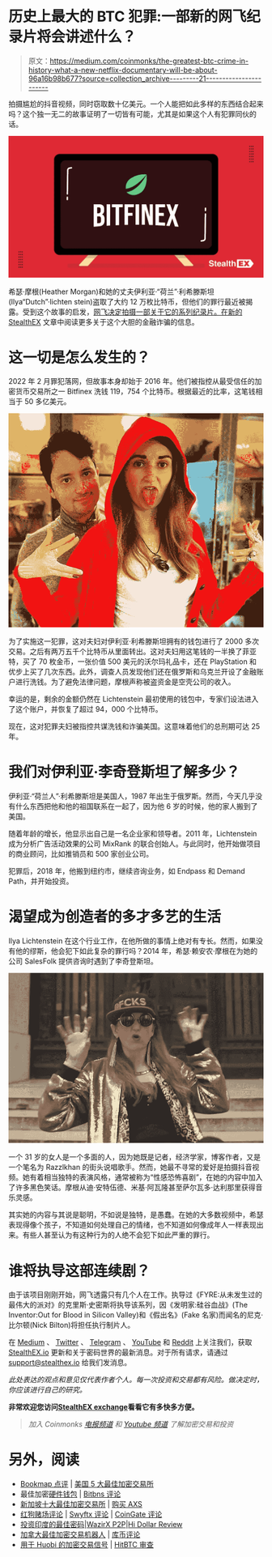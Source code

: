 # 历史上最大的 BTC 犯罪:一部新的网飞纪录片将会讲述什么？

> 原文：<https://medium.com/coinmonks/the-greatest-btc-crime-in-history-what-a-new-netflix-documentary-will-be-about-96a16b98b677?source=collection_archive---------21----------------------->

拍摄尴尬的抖音视频，同时窃取数十亿美元。一个人能把如此多样的东西结合起来吗？这个独一无二的故事证明了一切皆有可能，尤其是如果这个人有犯罪同伙的话。

![](img/c31ce44bfd2b55a68d92dc0da9c8c25e.png)

希瑟·摩根(Heather Morgan)和她的丈夫伊利亚·“荷兰”·利希滕斯坦(Ilya“Dutch”·lichten stein)盗取了大约 12 万枚比特币，但他们的罪行最近被揭露。受到这个故事的启发，[网飞决定拍摄一部关于它的系列纪录片。在新的](https://about.netflix.com/en/news/netflix-orders-doc-series-about-alleged-cryptocurrency-laundering-scheme) [StealthEX](https://stealthex.io/) 文章中阅读更多关于这个大胆的金融诈骗的信息。

# 这一切是怎么发生的？

2022 年 2 月罪犯落网，但故事本身却始于 2016 年。他们被指控从最受信任的加密货币交易所之一 Bitfinex 洗钱 119，754 个比特币。根据最近的比率，这笔钱相当于 50 多亿美元。

![](img/d36388b818d6f26bd85f803682e30d5d.png)

为了实施这一犯罪，这对夫妇对伊利亚·利希滕斯坦拥有的钱包进行了 2000 多次交易。之后有两万五千个比特币从里面转出。这对夫妇用这笔钱的一半换了菲亚特，买了 70 枚金币，一张价值 500 美元的沃尔玛礼品卡，还在 PlayStation 和优步上买了几次东西。此外，调查人员发现他们还在俄罗斯和乌克兰开设了金融账户进行洗钱。为了避免法律问题，摩根声称被盗资金是空壳公司的收入。

幸运的是，剩余的金额仍然在 Lichtenstein 最初使用的钱包中，专家们设法进入了这个账户，并恢复了超过 94，000 个比特币。

现在，这对犯罪夫妇被指控共谋洗钱和诈骗美国。这意味着他们的总刑期可达 25 年。

# 我们对伊利亚·李奇登斯坦了解多少？

伊利亚·“荷兰人”·利希滕斯坦是美国人，1987 年出生于俄罗斯。然而，今天几乎没有什么东西把他和他的祖国联系在一起了，因为他 6 岁的时候，他的家人搬到了美国。

随着年龄的增长，他显示出自己是一名企业家和领导者。2011 年，Lichtenstein 成为分析广告活动效果的公司 MixRank 的联合创始人。与此同时，他开始做项目的商业顾问，比如推销员和 500 家创业公司。

犯罪后，2018 年，他搬到纽约市，继续咨询业务，如 Endpass 和 Demand Path，并开始投资。

# 渴望成为创造者的多才多艺的生活

Ilya Lichtenstein 在这个行业工作，在他所做的事情上绝对有专长。然而，如果没有他的缪斯，他会犯下如此复杂的罪行吗？2014 年，希瑟·赖安农·摩根在为她的公司 SalesFolk 提供咨询时遇到了李奇登斯坦。

![](img/0ee951e2fd986db6aabb37ae7bf27115.png)

一个 31 岁的女人是一个多面的人，因为她既是记者，经济学家，博客作者，又是一个笔名为 Razzlkhan 的街头说唱歌手。然而，她最不寻常的爱好是拍摄抖音视频。她有着相当独特的表演风格，通常被称为“性感恐怖喜剧”，在她的内容中加入了许多黑色笑话。摩根从迪·安特伍德、米基·阿瓦隆甚至萨尔瓦多·达利那里获得音乐灵感。

其实她的内容与其说是聪明，不如说是独特，是愚蠢。在她的大多数视频中，希瑟表现得像个孩子，不知道如何处理自己的情绪，也不知道如何像成年人一样表现出来。有些人甚至认为有这种行为的人绝不会犯下如此严重的罪行。

# 谁将执导这部连续剧？

由于该项目刚刚开始，网飞透露只有几个人在工作。执导过《FYRE:从未发生过的最伟大的派对》的克里斯·史密斯将执导该系列，因《发明家:硅谷血战》(The Inventor:Out for Blood in Silicon Valley)和《假出名》(Fake 名家)而闻名的尼克·比尔顿(Nick Bilton)将担任执行制片人。

在 [Medium](https://stealthex-io.medium.com/) 、 [Twitter](https://twitter.com/Stealthex_io) 、 [Telegram](https://t.me/StealthEX) 、 [YouTube](https://www.youtube.com/channel/UCeES_XBesX76ge7xf1meuSw) 和 [Reddit](https://www.reddit.com/user/Stealthex_io) 上关注我们，获取 [StealthEX.io](https://stealthex.io/) 更新和关于密码世界的最新消息。对于所有请求，请通过 support@stealthex.io 给我们发消息。

*此处表达的观点和意见仅代表作者个人。每一次投资和交易都有风险。做决定时，你应该进行自己的研究。*

**非常欢迎您访问**[**StealthEX exchange**](https://stealthex.io/)**看看它有多快多方便。**

> *加入 Coinmonks* [*电报频道*](https://t.me/coincodecap) *和* [*Youtube 频道*](https://www.youtube.com/c/coinmonks/videos) *了解加密交易和投资*

# 另外，阅读

*   [Bookmap 点评](https://coincodecap.com/bookmap-review-2021-best-trading-software) | [美国 5 大最佳加密交易所](https://coincodecap.com/crypto-exchange-usa)
*   最佳加密[硬件钱包](/coinmonks/hardware-wallets-dfa1211730c6) | [Bitbns 评论](/coinmonks/bitbns-review-38256a07e161)
*   [新加坡十大最佳加密交易所](https://coincodecap.com/crypto-exchange-in-singapore) | [购买 AXS](https://coincodecap.com/buy-axs-token)
*   [红狗赌场评论](https://coincodecap.com/red-dog-casino-review) | [Swyftx 评论](https://coincodecap.com/swyftx-review) | [CoinGate 评论](https://coincodecap.com/coingate-review)
*   [投资印度的最佳密码](https://coincodecap.com/best-crypto-to-invest-in-india-in-2021)|[WazirX P2P](https://coincodecap.com/wazirx-p2p)|[Hi Dollar Review](https://coincodecap.com/hi-dollar-review)
*   [加拿大最佳加密交易机器人](https://coincodecap.com/5-best-crypto-trading-bots-in-canada) | [库币评论](https://coincodecap.com/kucoin-review)
*   [用于 Huobi 的加密交易信号](https://coincodecap.com/huobi-crypto-trading-signals) | [HitBTC 审查](/coinmonks/hitbtc-review-c5143c5d53c2)